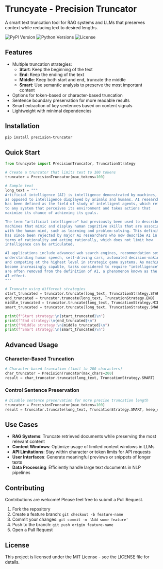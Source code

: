 # Truncyate - Precision Truncator

A smart text truncation tool for RAG systems and LLMs that preserves context while reducing text to desired lengths.

![PyPI Version](https://img.shields.io/badge/pypi-0.1.0-blue.svg)
![Python Versions](https://img.shields.io/badge/python-3.7%20%7C%203.8%20%7C%203.9%20%7C%203.10%20%7C%203.11-blue)
![License](https://img.shields.io/badge/license-MIT-green.svg)

## Features

- Multiple truncation strategies:
  - **Start**: Keep the beginning of the text
  - **End**: Keep the ending of the text
  - **Middle**: Keep both start and end, truncate the middle
  - **Smart**: Use semantic analysis to preserve the most important content
- Options for token-based or character-based truncation
- Sentence boundary preservation for more readable results
- Smart extraction of key sentences based on content signals
- Lightweight with minimal dependencies

## Installation

```bash
pip install precision-truncator
```

## Quick Start

```python
from truncyate import PrecisionTruncator, TruncationStrategy

# Create a truncator that limits text to 100 tokens
truncator = PrecisionTruncator(max_tokens=100)

# Sample text
long_text = """
Artificial intelligence (AI) is intelligence demonstrated by machines, 
as opposed to intelligence displayed by animals and humans. AI research 
has been defined as the field of study of intelligent agents, which refers 
to any system that perceives its environment and takes actions that 
maximize its chance of achieving its goals.

The term "artificial intelligence" had previously been used to describe 
machines that mimic and display human cognitive skills that are associated 
with the human mind, such as learning and problem-solving. This definition 
has since been rejected by major AI researchers who now describe AI in 
terms of rationality and acting rationally, which does not limit how 
intelligence can be articulated.

AI applications include advanced web search engines, recommendation systems, 
understanding human speech, self-driving cars, automated decision-making, 
and competing at the highest level in strategic game systems. As machines 
become increasingly capable, tasks considered to require "intelligence" 
are often removed from the definition of AI, a phenomenon known as the 
AI effect.
"""

# Truncate using different strategies
start_truncated = truncator.truncate(long_text, TruncationStrategy.START)
end_truncated = truncator.truncate(long_text, TruncationStrategy.END)
middle_truncated = truncator.truncate(long_text, TruncationStrategy.MIDDLE)
smart_truncated = truncator.truncate(long_text, TruncationStrategy.SMART)

print(f"Start strategy:\n{start_truncated}\n")
print(f"End strategy:\n{end_truncated}\n")
print(f"Middle strategy:\n{middle_truncated}\n")
print(f"Smart strategy:\n{smart_truncated}\n")
```

## Advanced Usage

### Character-Based Truncation

```python
# Character-based truncation (limit to 200 characters)
char_truncator = PrecisionTruncator(max_chars=200)
result = char_truncator.truncate(long_text, TruncationStrategy.SMART)
```

### Control Sentence Preservation

```python
# Disable sentence preservation for more precise truncation length
truncator = PrecisionTruncator(max_tokens=100)
result = truncator.truncate(long_text, TruncationStrategy.SMART, keep_sentences=False)
```

## Use Cases

- **RAG Systems**: Truncate retrieved documents while preserving the most relevant content
- **Context Windows**: Optimize usage of limited context windows in LLMs
- **API Limitations**: Stay within character or token limits for API requests
- **User Interfaces**: Generate meaningful previews or snippets of longer texts
- **Data Processing**: Efficiently handle large text documents in NLP pipelines

## Contributing

Contributions are welcome! Please feel free to submit a Pull Request.

1. Fork the repository
2. Create a feature branch: `git checkout -b feature-name`
3. Commit your changes: `git commit -m 'Add some feature'`
4. Push to the branch: `git push origin feature-name`
5. Open a Pull Request

## License

This project is licensed under the MIT License - see the LICENSE file for details.
